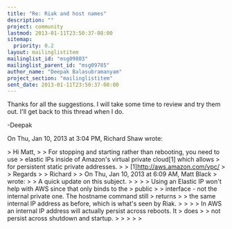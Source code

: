 ```yaml
---
title: "Re: Riak and host names"
description: ""
project: community
lastmod: 2013-01-11T23:50:37-08:00
sitemap:
  priority: 0.2
layout: mailinglistitem
mailinglist_id: "msg09803"
mailinglist_parent_id: "msg09785"
author_name: "Deepak Balasubramanyam"
project_section: "mailinglistitem"
sent_date: 2013-01-11T23:50:37-08:00
---
```



Thanks for all the suggestions. I will take some time to review and try
them out. I'll get back to this thread when I do.

-Deepak


On Thu, Jan 10, 2013 at 3:04 PM, Richard Shaw  wrote:

&gt; Hi Matt,
&gt;
&gt; For stopping and starting rather than rebooting, you need to use
&gt; elastic IPs inside of Amazon's virtual private cloud[1] which allows
&gt; for persistent static private addresses.
&gt;
&gt; [1]http://aws.amazon.com/vpc/
&gt;
&gt; Regards
&gt;
&gt; Richard
&gt;
&gt; On Thu, Jan 10, 2013 at 6:09 AM, Matt Black 
&gt; wrote:
&gt; &gt; A quick update on this subject.
&gt; &gt;
&gt; &gt; Using an Elastic IP won't help with AWS since that only binds to the
&gt; public
&gt; &gt; interface - not the internal private one. The hostname command still
&gt; returns
&gt; &gt; the same internal IP address as before, which is what's seen by Riak.
&gt; &gt;
&gt; &gt; In AWS an internal IP address will actually persist across reboots. It
&gt; does
&gt; &gt; not persist across shutdown and startup.
&gt; &gt;
&gt; &gt;
&gt;

